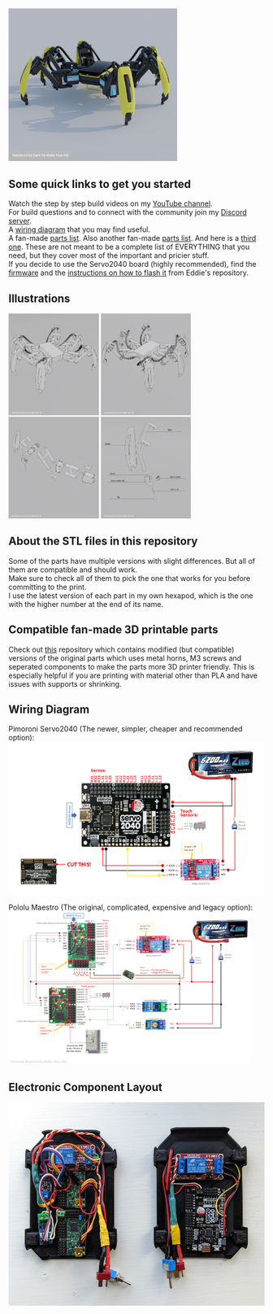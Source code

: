 ##
<img src="/Illustrations/yellow2.png" height="300" />

## Some quick links to get you started
Watch the step by step build videos on my [YouTube channel](https://www.youtube.com/makeyourpet).<br>
For build questions and to connect with the community join my [Discord server](https://discord.gg/vb8YWMfBuk).<br>
A [wiring diagram](/wiring-diagram-servo2040.png) that you may find useful.<br>
A fan-made [parts list](https://docs.google.com/spreadsheets/d/1jLi3IdmLERsBDhjaqHxFGQgZul_3uq9oj55M1rFG8mY/edit#gid=0). Also another fan-made [parts list](https://docs.google.com/spreadsheets/d/1y--z7EeejWcb-8ooPaIFn3Hulu9dJOcoKyGoxGq8KI8/edit?usp=drivesdk). And here is a [third one](https://github.com/LonelyGhost6/Public/blob/main/part-list.pdf). These are not meant to be a complete list of EVERYTHING that you need, but they cover most of the important and pricier stuff.<br>
If you decide to use the Servo2040 board (highly recommended), find the [firmware](https://github.com/EddieCarrera/chica-servo2040-simpleDriver/releases/download/v0.0.1/chica-servo2040_release.uf2) and the [instructions on how to flash it](https://github.com/EddieCarrera/chica-servo2040-simpleDriver#loading-the-firmware-image) from Eddie's repository.<br>
  
## Illustrations
<p float="left">
  <img src="/Illustrations/front-view.png" height="200" />
  <img src="/Illustrations/back-view.png" height="200" />
  <img src="/Illustrations/leg-components.png" height="200" />
  <img src="/Illustrations/tibia-components.png" height="200" />
</p>

## About the STL files in this repository
Some of the parts have multiple versions with slight differences. But all of them are compatible and should work.  
Make sure to check all of them to pick the one that works for you before committing to the print.  
I use the latest version of each part in my own hexapod, which is the one with the higher number at the end of its name.

## Compatible fan-made 3D printable parts
Check out [this](https://github.com/almelnz2005/hexapod) repository which contains modified (but compatible) versions of the original parts which uses metal horns, M3 screws and seperated components to make the parts more 3D printer friendly. This is especially helpful if you are printing with material other than PLA and have issues with supports or shrinking.

## Wiring Diagram
Pimoroni Servo2040 (The newer, simpler, cheaper and recommended option):<br>
<img src="/wiring-diagram-servo2040.png" height="300" />

Pololu Maestro (The original, complicated, expensive and legacy option):<br>
<img src="/wiring-diagram-pololu.png" height="300" />

## Electronic Component Layout
<img src="/component-layout.jpg" height="400" />
